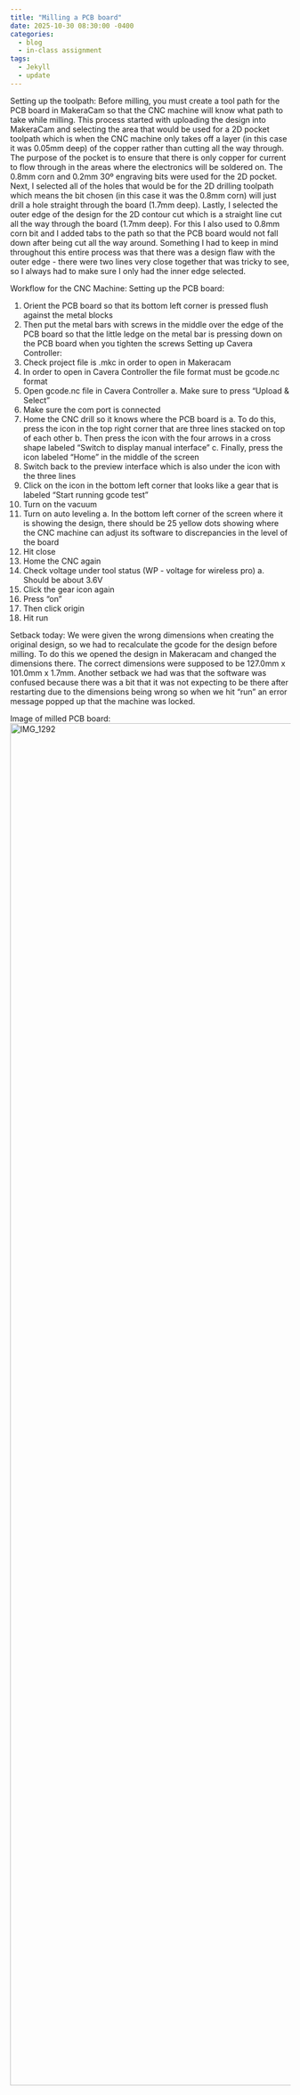 ```yaml
---
title: "Milling a PCB board"
date: 2025-10-30 08:30:00 -0400
categories: 
  - blog
  - in-class assignment
tags: 
  - Jekyll
  - update
---
```


Setting up the toolpath:
Before milling, you must create a tool path for the PCB board in MakeraCam so that the CNC machine will know what path to take while milling. This process started with uploading the design into MakeraCam and selecting the area that would be used for a 2D pocket toolpath which is when the CNC machine only takes off a layer (in this case it was 0.05mm deep) of the copper rather than cutting all the way through. The purpose of the pocket is to ensure that there is only copper for current to flow through in the areas where the electronics will be soldered on. The 0.8mm corn and 0.2mm 30º engraving bits were used for the 2D pocket. Next, I selected all of the holes that would be for the 2D drilling toolpath which means the bit chosen (in this case it was the 0.8mm corn) will just drill a hole straight through the board (1.7mm deep). Lastly, I selected the outer edge of the design for the 2D contour cut which is a straight line cut all the way through the board (1.7mm deep). For this I also used to 0.8mm corn bit and I added tabs to the path so that the PCB board would not fall down after being cut all the way around. Something I had to keep in mind throughout this entire process was that there was a design flaw with the outer edge - there were two lines very close together that was tricky to see, so I always had to make sure I only had the inner edge selected. 

Workflow for the CNC Machine:
  Setting up the PCB board:
1. Orient the PCB board so that its bottom left corner is pressed flush against the metal blocks
2. Then put the metal bars with screws in the middle over the edge of the PCB board so that the little ledge on the metal bar is pressing down on the PCB board when you tighten the screws
  Setting up Cavera Controller:
1. Check project file is .mkc in order to open in Makeracam
2. In order to open in Cavera Controller the file format must be gcode.nc format
3. Open gcode.nc file in Cavera Controller
    a. Make sure to press “Upload & Select”
4. Make sure the com port is connected 
5. Home the CNC drill so it knows where the PCB board is
    a. To do this, press the icon in the top right corner that are three lines stacked on top of each other
    b. Then press the icon with the four arrows in a cross shape labeled “Switch to display manual interface”
    c. Finally, press the icon labeled “Home” in the middle of the screen
6. Switch back to the preview interface which is also under the icon with the three lines
7. Click on the icon  in the bottom left corner that looks like a gear that is labeled “Start running gcode test”
8. Turn on the vacuum
9. Turn on auto leveling
    a. In the bottom left corner of the screen where it is showing the design, there should be 25 yellow dots showing where the CNC machine can adjust its software to discrepancies in the level of the board
10. Hit close
11. Home the CNC again
12. Check voltage under tool status (WP - voltage for wireless pro)
    a. Should be about 3.6V
13. Click the gear icon again
14. Press “on”
15. Then click origin 
16. Hit run

Setback today:
We were given the wrong dimensions when creating the original design, so we had to recalculate the gcode for the design before milling. To do this we opened the design in Makeracam and changed the dimensions there. The correct dimensions were supposed to be 127.0mm x 101.0mm x 1.7mm. Another setback we had was that the software was confused because there was a bit that it was not expecting to be there after restarting due to the dimensions being wrong so when we hit “run” an error message popped up that the machine was locked.

Image of milled PCB board:
<img width="3264" height="2448" alt="IMG_1292" src="https://github.com/user-attachments/assets/38b8cc5b-e343-49dd-9ac0-5f37e078fa8e" />
